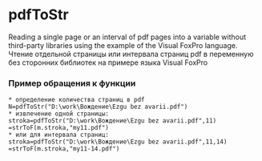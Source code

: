# pdfToStr
Reading a single page or an interval of pdf pages into a variable without third-party libraries using the example of the Visual FoxPro language.  
Чтение отдельной страницы или интервала страниц pdf в переменную без сторонних библиотек на примере языка Visual FoxPro
### Пример обращения к функции
```
* определение количества страниц в pdf
N=pdfToStr("D:\work\Вождение\Ezgu bez avarii.pdf")
* извлечение одной страницы:
stroka=pdfToStr("D:\work\Вождение\Ezgu bez avarii.pdf",11)
=strToF(m.stroka,"my11.pdf")
* или для интервала страниц:
stroka=pdfToStr("D:\work\Вождение\Ezgu bez avarii.pdf",11,14)
=strToF(m.stroka,"my11-14.pdf")
```
